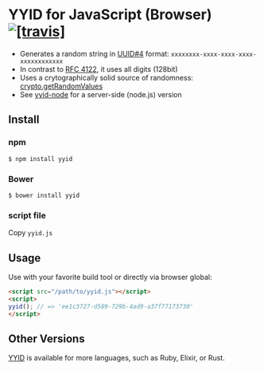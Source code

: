 # YYID for JavaScript (Browser) [![[travis]](https://travis-ci.org/janlelis/yyid.js.png)](https://travis-ci.org/janlelis/yyid.js)

- Generates a random string in [UUID#4](https://en.wikipedia.org/wiki/Universally_unique_identifier#Version_4_.28random.29) format: `xxxxxxxx-xxxx-xxxx-xxxx-xxxxxxxxxxxx`
- In contrast to [RFC 4122](https://tools.ietf.org/rfc/rfc4122.txt), it uses all digits (128bit)
- Uses a crytographically solid source of randomness: [crypto.getRandomValues](https://developer.mozilla.org/en-US/docs/Web/API/window.crypto.getRandomValues)
- See [yyid-node](https://github.com/janlelis/yyid-node.js) for a server-side (node.js) version

## Install

### npm

```
$ npm install yyid
```

### Bower

```
$ bower install yyid
```

### script file

Copy `yyid.js`

## Usage

Use with your favorite build tool or directly via browser global:

```html
<script src="/path/to/yyid.js"></script>
<script>
yyid(); // => 'ee1c3727-d589-729b-4ad9-a37f77173730'
</script>
```

## Other Versions

[YYID](https://github.com/micromodules/yyid) is available for more languages, such as Ruby, Elixir, or Rust.
